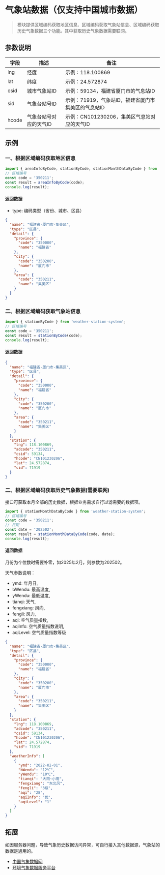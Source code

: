 # 气象站数据（仅支持中国城市数据）
> 模块提供区域编码获取地区信息、区域编码获取气象站信息、区域编码获取历史气象数据三个功能。其中获取历史气象数据需要联网。

## 参数说明

字段|描述|备注
---|---|---
lng|经度|示例：118.100869
lat|纬度|示例：24.572874
csid|城市气象站ID|示例：59134，福建省厦门市的气息站ID
sid|气象台站号ID|示例：71919，气象站ID，福建省厦门市集美区的气息站ID
hcode|气象台站号对应的天气ID|示例：CN101230206，集美区气息站对应的天气ID

## 示例
### 一、根据区域编码获取地区信息
```js
import { areaInfoByCode, stationByCode, stationMonthDataByCode } from 'weather-station-system';
// 区域编号
const code = '350211';
const result = areaInfoByCode(code);
console.log(result);
```
#### 返回数据
- type: 编码类型（省份、城市、区县）
```json
{
  "name": "福建省-厦门市-集美区",
  "type": "区县",
  "detail": {
    "province": {
      "code": "350000",
      "name": "福建省"
    },
    "city": {
      "code": "350200",
      "name": "厦门市"
    },
    "area": {
      "code": "350211",
      "name": "集美区"
    }
  }
}
```
### 二、根据区域编码获取气象站信息
```js
import { stationByCode } from 'weather-station-system';
// 区域编号
const code = '350211';
const result = stationByCode(code);
console.log(result);
```
#### 返回数据
```json
{
  "name": "福建省-厦门市-集美区",
  "type": "区县",
  "detail": {
    "province": {
      "code": "350000",
      "name": "福建省"
    },
    "city": {
      "code": "350200",
      "name": "厦门市"
    },
    "area": {
      "code": "350211",
      "name": "集美区"
    }
  },
  "station": {
    "lng": 118.100869,
    "adcode": "350211",
    "csid": 59134,
    "hcode": "CN101230206",
    "lat": 24.572874,
    "sid": 71919
  }
}
```
### 二、根据区域编码获取历史气象数据(需要联网)
接口可获取本月全部的历史数据，根据业务需求自行过滤需要的数据项。
```js
import { stationMonthDataByCode } from 'weather-station-system';
// 区域编号
const code = '350211';
// 日期
const date = '202502';
const result = stationMonthDataByCode(code, date);
console.log(result);
```
#### 返回数据
月份为个位数时需要补零，如2025年2月，则参数为202502。

天气参数说明：
- ymd: 年月日,
- bWendu: 最高温度,
- yWendu: 最低温度,
- tianqi: 天气,
- fengxiang: 风向,
- fengli: 风力,
- aqi: 空气质量指数,
- aqiInfo: 空气质量指数说明,
- aqiLevel: 空气质量指数等级
```json
{
  "name": "福建省-厦门市-集美区",
  "type": "区县",
  "detail": {
    "province": {
      "code": "350000",
      "name": "福建省"
    },
    "city": {
      "code": "350200",
      "name": "厦门市"
    },
    "area": {
      "code": "350211",
      "name": "集美区"
    }
  },
  "station": {
    "lng": 118.100869,
    "adcode": "350211",
    "csid": 59134,
    "hcode": "CN101230206",
    "lat": 24.572874,
    "sid": 71919
  },
  "weatherInfo": [
    {
      "ymd": "2022-02-01",
      "bWendu": "12℃",
      "yWendu": "10℃",
      "tianqi": "大雨~小雨",
      "fengxiang": "东北风",
      "fengli": "3级",
      "aqi": "28",
      "aqiInfo": "优",
      "aqiLevel": "1"
    }
  ]
}
```
## 拓展
如因服务器问题，导致气象历史数据访问异常，可自行接入其他数据源，气象站的数据是通用的。
- [中国气象数据网](https://data.cma.cn/)
- [环境气象数据服务平台](http://eia-data.com/weather_api/)